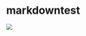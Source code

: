 # markdowntest



<a><img src="https://img.shields.io/badge/-red-red.svg?colorA=006400&style=for-the-badge"/></a>


